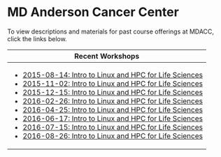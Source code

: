 # MD Anderson Cancer Center 

To view descriptions and materials for past course offerings at MDACC, click the links below.


| Recent Workshops |
| --- |
| <ul><li>[2015-08-14: Intro to Linux and HPC for Life Sciences](https://github.com/TACC-LSC/MDACC/tree/2015-08-14)</li><li>[2015-11-02: Intro to Linux and HPC for Life Sciences](https://github.com/TACC-LSC/MDACC/tree/2015-11-02)</li><li>[2015-12-15: Intro to Linux and HPC for Life Sciences](https://github.com/TACC-LSC/MDACC/tree/2015-12-15)</li><li>[2016-02-26: Intro to Linux and HPC for Life Sciences](https://github.com/TACC-LSC/MDACC/tree/2016-02-26)</li><li>[2016-04-25: Intro to Linux and HPC for Life Sciences](https://github.com/TACC-LSC/MDACC/tree/2016-04-25)</li><li>[2016-06-17: Intro to Linux and HPC for Life Sciences](https://github.com/TACC-LSC/MDACC/tree/2016-06-17)</li><li>[2016-07-15: Intro to Linux and HPC for Life Sciences](https://github.com/TACC-LSC/MDACC/tree/2016-07-15)</li><li>[2016-08-26: Intro to Linux and HPC for Life Sciences](https://github.com/TACC-LSC/MDACC/tree/2016-08-26)</li></ul> |



